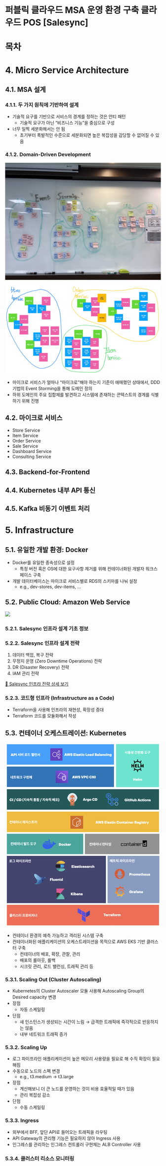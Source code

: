 # 퍼블릭 클라우드 MSA 운영 환경 구축 클라우드 POS [Salesync]
# 목차

# 4. Micro Service Architecture
## 4.1. MSA 설계
### 4.1.1. 두 가지 원칙에 기반하여 설계

- 기술적 요구를 기반으로 서비스의 경계를 정하는 것은 안티 패턴
    - 기술적 요구가 아닌 “비즈니스 기능”을 중심으로 구성
- 너무 일찍 세분화해서는 안 됨
    - 초기부터 폭발적인 수준으로 세분화되면 높은 복잡성을 감당할 수 없어질 수 있음

### 4.1.2. Domain-Driven Development

![](https://github.com/ssg-salesync/.github/blob/main/assets/event1.jpg)

![](https://github.com/ssg-salesync/.github/blob/main/assets/event2.jpg)

- 마이크로 서비스가 얼마나 “마이크로”해야 하는지 기준이 애매했던 상태에서, DDD 기법의 Event Storming을 통해 도메인 정의
- 하위 도메인의 주요 집합체를 발견하고 시스템에 존재하는 콘텍스트의 경계를 식별하기 위해 진행

## 4.2. 마이크로 서비스

- Store Service
- Item Service
- Order Service
- Sale Service
- Dashboard Service
- Consulting Service

## 4.3. Backend-for-Frontend

## 4.4. Kubernetes 내부 API 통신

## 4.5. Kafka 비동기 이벤트 처리

# 5. Infrastructure
## 5.1. 유일한 개발 환경: Docker
- Docker를 유일한 종속성으로 설정
    - 특정 버전 혹은 OS에 대한 요구사항 제거를 위해 컨테이너화된 개발자 워크스페이스 구축
- 개발 데이터베이스는 마이크로 서비스별로 RDS의 스키마를 나눠 설정
    - e.g., dev-stores, dev-items, …

## 5.2. Public Cloud: Amazon Web Service

![](https://github.com/ssg-salesync/.github/tree/main/assets/aws.png)

### 5.2.1. Salesync 인프라 설계 기초 정보

### 5.2.2. Salesync 인프라 설계 전략

1. 데이터 백업, 복구 전략
2. 무정지 운영 (Zero Downtime Operations) 전략
3. DR (Disaster Recovery) 전략
4. IAM 관리 전략

[📃 Salesync 인프라 전략 상세 보기](https://github.com/ssg-salesync/.github/tree/main/profile/strategy.md)

### 5.2.3. 코드형 인프라 (Infrastructure as a Code)

- Terraform을 사용해 인프라의 재현성, 확장성 증대
- Terraform 코드를 모듈화해서 작성

## 5.3. 컨테이너 오케스트레이션: Kubernetes

![](https://github.com/ssg-salesync/.github/blob/main/assets/k8s.png)

- 컨테이너 환경의 예측 가능하고 격리된 시스템 구축
- 컨테이너화된 애플리케이션의 오케스트레이션을 목적으로 AWS EKS 기반 클러스터 구축
    - 컨테이너의 배포, 확장, 관찰, 관리
    - 배포의 롤아웃, 롤백
    - 시크릿 관리, 로드 밸런싱, 트래픽 관리 등

### 5.3.1. Scaling Out (Cluster Autoscaling)

- Kubernetes의 Cluster Autoscaler 모듈 사용해 Autoscaling Group의 Desired capacity 변경
- 장점
    - 자동 스케일링
- 단점
    - 새 인스턴스가 생성되는 시간이 느림 → 급격한 트래픽에 즉각적으로 반응하지는 않음
    - 내부 네트워크 트래픽 증가

### 5.3.2. Scaling Up

- 로그 파이프라인 애플리케이션이 높은 메모리 사용량을 필요로 해 수직 확장이 필요해짐
- 수동으로 노드의 스펙 변경
    - e.g., t3.medium → t3.large
- 장점
    - 계산해보니 더 큰 노드를 운영하는 것이 비용 효율적일 때가 있음
    - 관리 복잡성 감소
- 단점
    - 수동 스케일링

### 5.3.3. Ingress

- 외부에서 BFF, 앞단 API로 들어오는 트래픽을 라우팅
- API Gateway의 관리형 기능은 필요하지 않아 Ingress 사용
- 인그레스를 관리하는 인그레스 컨트롤러 구현체는 ALB Controller 사용

### 5.3.4. 클러스터 리소스 모니터링
